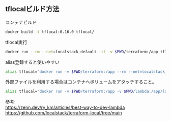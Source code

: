 
## tflocalビルド方法

コンテナビルド
```sh
docker build -t tflocal:0.16.0 tflocal/
```

tflocal実行
```sh
docker run --rm --net=localstack_default -it -v $PWD/terraform:/app tflocal:0.16.0 init
```

alias登録すると使いやすい
```sh
alias tflocal="docker run -v $PWD/terraform:/app --rm --net=localstack_default -u `id -u`:`id -g` -it tflocal:0.16.0"
```

外部ファイルを利用する場合はコンテナへボリュームをアタッチすること。
```sh
alias tflocal="docker run -v $PWD/terraform:/app -v $PWD/lambda:/app/lambda --rm --net=localstack_default -u `id -u`:`id -g` -it tflocal:0.16.0"
```

参考:  
https://zenn.dev/ry_km/articles/best-way-to-dev-lambda  
https://github.com/localstack/terraform-local/tree/main  
